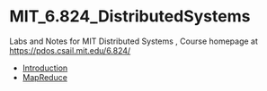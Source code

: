 # MIT_6.824_DistributedSystems
Labs and Notes for MIT Distributed Systems , Course homepage at https://pdos.csail.mit.edu/6.824/

- [Introduction](./notes/Introduction.md)
- [MapReduce](./notes/MapReduce.md)


